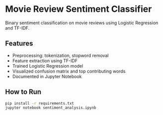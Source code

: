 # Movie Review Sentiment Classifier

Binary sentiment classification on movie reviews using Logistic Regression and TF-IDF.

## Features
- Preprocessing: tokenization, stopword removal
- Feature extraction using TF-IDF
- Trained Logistic Regression model
- Visualized confusion matrix and top contributing words
- Documented in Jupyter Notebook

## How to Run
```bash
pip install -r requirements.txt
jupyter notebook sentiment_analysis.ipynb
